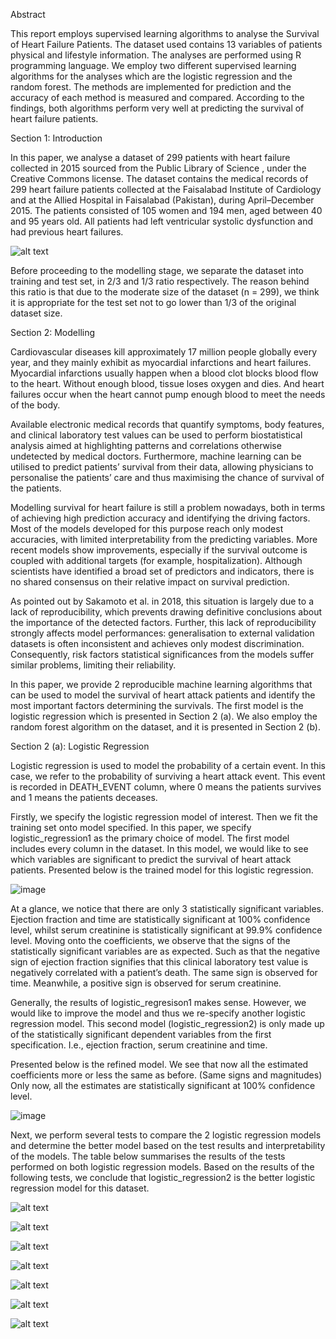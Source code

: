 Abstract

This report employs supervised learning algorithms to analyse the Survival of Heart Failure Patients. The dataset used contains 13 variables of patients physical and lifestyle information. The analyses are performed using R programming language. We employ two different supervised learning algorithms for the analyses which are the logistic regression and the random forest. The methods are implemented for prediction and the accuracy of each method is measured and compared. According to the findings, both algorithms perform very well at predicting the survival of heart failure patients. 

Section 1: Introduction

In this paper, we analyse a dataset of 299 patients with heart failure collected in 2015 sourced from the Public Library of Science , under the Creative Commons license. The dataset contains the medical records of 299 heart failure patients collected at the Faisalabad Institute of Cardiology and at the Allied Hospital in Faisalabad (Pakistan), during April–December 2015. The patients consisted of 105 women and 194 men, aged between 40 and 95 years old. All patients had left ventricular systolic dysfunction and had previous heart failures.

![alt text](https://github.com/freakatom7/Predicting-Heart-Attack-Survival-logistic-regresion-and-random-forest-/blob/main/diagram1.png)

Before proceeding to the modelling stage, we separate the dataset into training and test set, in 2/3 and 1/3 ratio respectively. The reason behind this ratio is that due to the moderate size of the dataset (n = 299), we think it is appropriate for the test set not to go lower than 1/3 of the original dataset size.

Section 2: Modelling 

Cardiovascular diseases kill approximately 17 million people globally every year, and they mainly exhibit as myocardial infarctions and heart failures. Myocardial infarctions usually happen when a blood clot blocks blood flow to the heart. Without enough blood, tissue loses oxygen and dies.  And heart failures occur when the heart cannot pump enough blood to meet the needs of the body. 

Available electronic medical records that quantify symptoms, body features, and clinical laboratory test values can be used to perform biostatistical analysis aimed at highlighting patterns and correlations otherwise undetected by medical doctors. Furthermore, machine learning can be utilised to predict patients’ survival from their data, allowing physicians to personalise the patients’ care and thus maximising the chance of survival of the patients.

Modelling survival for heart failure is still a problem nowadays, both in terms of achieving high prediction accuracy and identifying the driving factors. Most of the models developed for this purpose reach only modest accuracies, with limited interpretability from the predicting variables. More recent models show improvements, especially if the survival outcome is coupled with additional targets (for example, hospitalization). Although scientists have identified a broad set of predictors and indicators, there is no shared consensus on their relative impact on survival prediction. 

As pointed out by Sakamoto et al. in 2018, this situation is largely due to a lack of reproducibility, which prevents drawing definitive conclusions about the importance of the detected factors. Further, this lack of reproducibility strongly affects model performances: generalisation to external validation datasets is often inconsistent and achieves only modest discrimination. Consequently, risk factors statistical significances from the models suffer similar problems, limiting their reliability. 

In this paper, we provide 2 reproducible machine learning algorithms that can be used to model the survival of heart attack patients and identify the most important factors determining the survivals. The first model is the logistic regression which is presented in Section 2 (a). We also employ the random forest algorithm on the dataset, and it is presented in Section 2 (b). 

Section 2 (a): Logistic Regression 

Logistic regression is used to model the probability of a certain event. In this case, we refer to the probability of surviving a heart attack event. This event is recorded in DEATH_EVENT column, where 0 means the patients survives and 1 means the patients deceases. 

Firstly, we specify the logistic regression model of interest. Then we fit the training set onto model specified.  In this paper, we specify logistic_regression1 as the primary choice of model. The first model includes every column in the dataset. In this model, we would like to see which variables are significant to predict the survival of heart attack patients. Presented below is the trained model for this logistic regression. 

![image](https://user-images.githubusercontent.com/44749458/133460479-127398e5-02f2-420c-9376-afc8cbe3917c.png)

At a glance, we notice that there are only 3 statistically significant variables. Ejection fraction and time are statistically significant at 100% confidence level, whilst serum creatinine is statistically significant at 99.9% confidence level. Moving onto the coefficients, we observe that the signs of the statistically significant variables are as expected. Such as that the negative sign of ejection fraction signifies that this clinical laboratory test value is negatively correlated with a patient’s death. The same sign is observed for time. Meanwhile, a positive sign is observed for serum creatinine. 

Generally, the results of logistic_regresison1 makes sense. However, we would like to improve the model and thus we re-specify another logistic regression model. This second model (logistic_regression2) is only made up of the statistically significant dependent variables from the first specification. I.e., ejection fraction, serum creatinine and time. 

Presented below is the refined model. We see that now all the estimated coefficients more or less the same as before. (Same signs and magnitudes) Only now, all the estimates are statistically significant at 100% confidence level.

![image](https://user-images.githubusercontent.com/44749458/133460601-39171db2-e9eb-4a50-9216-def01ccd7e0e.png)

Next, we perform several tests to compare the 2 logistic regression models and determine the better model based on the test results and interpretability of the models. The table below summarises the results of the tests performed on both logistic regression models. Based on the results of the following tests, we conclude that logistic_regression2 is the better logistic regression model for this dataset. 

![alt text](https://github.com/freakatom7/Predicting-Heart-Attack-Survival-logistic-regresion-and-random-forest-/blob/main/diagram2.png)

![alt text](https://github.com/freakatom7/Predicting-Heart-Attack-Survival-logistic-regresion-and-random-forest-/blob/main/diagram2a.png) 

![alt text](https://github.com/freakatom7/Predicting-Heart-Attack-Survival-logistic-regresion-and-random-forest-/blob/main/diagram3.png) 

![alt text](https://github.com/freakatom7/Predicting-Heart-Attack-Survival-logistic-regresion-and-random-forest-/blob/main/diagram4.png) 

![alt text](https://github.com/freakatom7/Predicting-Heart-Attack-Survival-logistic-regresion-and-random-forest-/blob/main/diagram5.png) 

![alt text](https://github.com/freakatom7/Predicting-Heart-Attack-Survival-logistic-regresion-and-random-forest-/blob/main/diagram6.png) 

![alt text](https://github.com/freakatom7/Predicting-Heart-Attack-Survival-logistic-regresion-and-random-forest-/blob/main/diagram7.png) 
